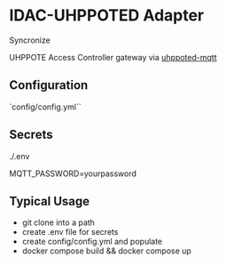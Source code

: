 # IDAC-UHPPOTED Adapter

Syncronize


UHPPOTE Access Controller gateway via [uhppoted-mqtt](https://github.com/uhppoted/uhppoted-mqtt)

## Configuration

`config/config.yml``

## Secrets

./.env

  MQTT_PASSWORD=yourpassword


## Typical Usage

- git clone into a path
- create .env file for secrets
- create config/config.yml and populate
- docker compose build && docker compose up
